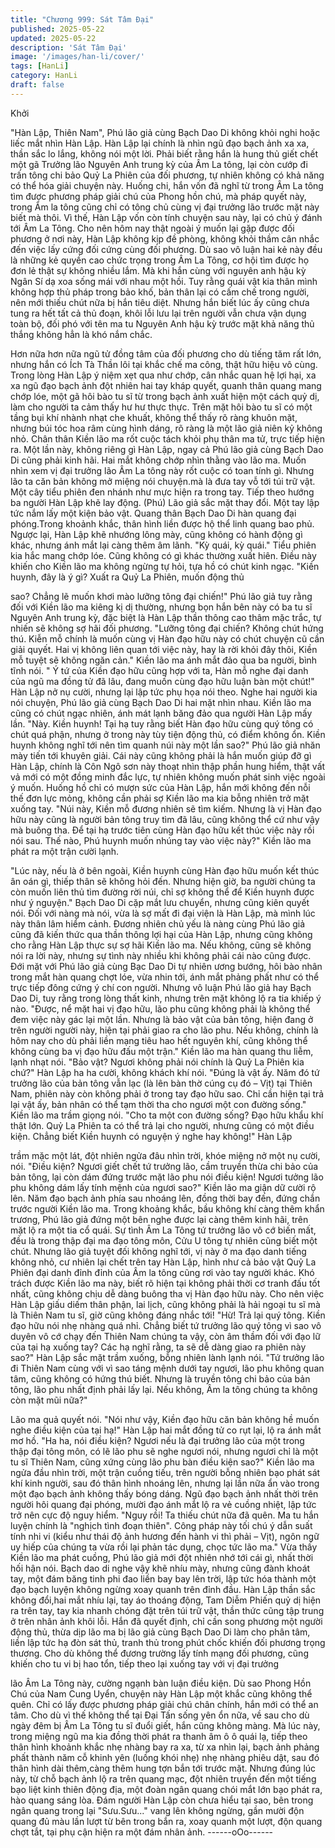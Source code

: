 ```yaml
---
title: "Chương 999: Sát Tâm Đại"
published: 2025-05-22
updated: 2025-05-22
description: 'Sát Tâm Đại'
image: '/images/han-li/cover/'
tags: [HanLi]
category: HanLi
draft: false
---
```


Khởi

"Hàn Lập, Thiên Nam", Phú lão giả cùng Bạch Dao Di không khỏi
nghi hoặc liếc mắt nhìn Hàn Lập.
Hàn Lập lại chính là nhìn ngũ đạo bạch ảnh xa xa, thần sắc lo
lắng, không nói một lời.
Phải biết rằng hắn là hung thủ giết chết một gã Trưởng lão
Nguyên Anh trung kỳ của Âm La tông, lại còn cướp đi trấn tông
chi bảo Quỷ La Phiên của đối phương, tự nhiên không có khả
năng có thể hóa giải chuyện này. Huống chi, hắn vốn đã nghĩ từ
trong Âm La tông tìm được phương pháp giải chú của Phong hồn
chú, mà pháp quyết này, trong Âm la tông cũng chỉ có tông chủ
cùng vị đại trưởng lão trước mặt này biết mà thôi.
Vì thế, Hàn Lập vốn còn tính chuyện sau này, lại có chủ ý đánh tới
Âm La Tông.
Cho nên hôm nay thật ngoài ý muốn lại gặp được đối phương ở
nơi này, Hàn Lập không kịp đề phòng, không khỏi thầm cân nhắc
đến việc lấy cứng đối cứng cùng đối phương. Dù sao vô luận hai
kẻ này đều là những kẻ quyền cao chức trọng trong Âm La Tông,
cơ hội tìm được họ đơn lẻ thật sự không nhiều lắm.
Mà khi hắn cùng với nguyên anh hậu kỳ Ngân Sí dạ xoa sống mái
với nhau một hồi. Tuy rằng quái vật kia thân mình không hợp thủ
pháp trong bảo khố, bản thân lại có cấm chế trong người, nên
mới thiếu chút nữa bị hắn tiêu diệt. Nhưng hắn biết lúc ấy cũng
chưa tung ra hết tất cả thủ đoạn, khôi lỗi lưu lại trên người vẫn
chưa vận dụng toàn bộ, đối phó với tên ma tu Nguyên Anh hậu kỳ
trước mặt khả năng thủ thắng không hẳn là khó nắm chắc.

Hơn nữa hơn nữa ngũ tử đồng tâm của đối phương cho dù tiếng
tăm rất lớn, nhưng hắn có Ích Tà Thần lôi tại khắc chế ma công,
thật hữu hiệu vô cùng.
Trong lòng Hàn Lập ý niệm xẹt qua như chớp, cân nhắc quan hệ
lợi hại, xa xa ngũ đạo bạch ảnh đột nhiên hai tay kháp quyết,
quanh thân quang mang chớp lóe, một gã hôi bào tu sĩ từ trong
bạch ảnh xuất hiện một cách quỷ dị, làm cho người ta cảm thấy
hư hư thực thực.
Trên mặt hôi bào tu sĩ có một tầng bụi khí nhành nhạt che khuất,
không thể thấy rõ ràng khuôn mặt, nhưng búi tóc hoa râm cùng
hình dáng, rõ ràng là một lão giả niên kỷ không nhỏ.
Chân thân Kiền lão ma rốt cuộc tách khỏi phụ thân ma tử, trực
tiếp hiện ra.
Một lần này, không riêng gì Hàn Lập, ngay cả Phú lão giả cùng
Bạch Dao Di cũng phải kinh hãi. Hai mắt không chớp nhìn thằng
vào lão ma. Muốn nhìn xem vị đại trưởng lão Âm La tông này rốt
cuộc có toan tính gì.
Nhưng lão ta căn bản không mở miệng nói chuyện.mà là đưa tay
vỗ tới túi trữ vật. Một cây tiểu phiên đen nhánh như mực hiện ra
trong tay. Tiếp theo hướng ba người Hàn Lập khẽ lay động.
(Phú) Lão giả sắc mặt thay đổi. Một tay lập tức nắm lấy một kiện
bảo vật.
Quang thân Bạch Dao Di hàn quang đại phóng.Trong khoảnh
khắc, thân hình liền được hộ thể linh quang bao phủ.
Ngược lại, Hàn Lập khẽ nhướng lông mày, cũng không có hành
động gì khác, nhưng ánh mắt lại càng thêm âm lãnh.
"Kỳ quái, kỳ quái." Tiểu phiên kia hắc mang chớp lóe. Cũng không
có gì khác thường xuất hiên. Điều này khiến cho Kiền lão ma
không ngừng tự hỏi, tựa hồ có chút kinh ngạc.
"Kiền huynh, đây là ý gì? Xuất ra Quỷ La Phiên, muốn động thủ

sao? Chẳng lẽ muốn khơi mào lưỡng tông đại chiến!" Phú lão giả
tuy rằng đối với Kiền lão ma kiêng kị dị thường, nhưng bọn hắn
bên này có ba tu sĩ Nguyên Anh trung kỳ, đặc biệt là Hàn Lập
thần thông cao thâm mặc trắc, tự nhiến sẽ không sợ hãi đối
phương.
"Lưỡng tông đại chiến? Không chút hứng thú. Kiễn mỗ chính là
muốn cùng vị Hàn đạo hữu này có chút chuyện cũ cần giải quyết.
Hai vị không liên quan tới việc này, hay là rời khỏi đây thôi, Kiền
mỗ tuyệt sẽ không ngăn cản." Kiền lão ma ánh mắt đảo qua ba
người, bình tĩnh nói.
" Ý tứ của Kiền đạo hữu cũng hợp với ta, Hàn mỗ nghe đại danh
của ngũ ma đồng tử đã lâu, đang muốn cùng đạo hữu luận bàn
một chút!" Hàn Lập nở nụ cười, nhưng lại lập tức phụ họa nói
theo.
Nghe hai người kia nói chuyện, Phú lão giả cùng Bạch Dao Di hai
mặt nhìn nhau.
Kiền lão ma cũng có chút ngạc nhiên, ánh mát lạnh băng đảo qua
người Hàn Lập mấy lần.
"Này. Kiền huynh! Tại hạ tuy rằng biết Hàn đạo hữu cùng quý tông
có chút quá phận, nhưng ở trong này tùy tiện động thủ, có điểm
không ổn. Kiền huynh không nghĩ tới nên tìm quanh núi này một
lần sao?" Phú lão giả nhăn mày tiến tới khuyên giải.
Cái này cũng không phải là hắn muốn giúp đỡ gì Hàn Lập, chính
là Côn Ngô sơn này thoạt nhìn thập phần hung hiểm, thật vất vả
mới có một đồng minh đắc lực, tự nhiên không muốn phát sinh
việc ngoài ý muốn. Huống hồ chỉ có mượn sức của Hàn Lập, hắn
mới không đến nỗi thế đơn lực mỏng, không cần phải sợ Kiền lão
ma kia bỗng nhiên trở mặt xuống tay.
"Núi này, Kiền mỗ đương nhiên sẽ tìm kiếm. Nhưng là vị Hàn đạo
hữu này cũng là người bản tông truy tìm đã lâu, cũng không thể
cứ như vậy mà buông tha. Để tại hạ trước tiên cùng Hàn đạo hữu
kết thúc việc này rồi nói sau. Thế nào, Phú huynh muốn nhúng tay
vào việc này?" Kiền lão ma phát ra một trận cười lạnh.

"Lúc này, nếu là ở bên ngoài, Kiền huynh cùng Hàn đạo hữu
muốn kết thúc ân oán gì, thiếp thân sẽ không hỏi đến. Nhưng hiện
giờ, ba người chúng ta còn muốn liên thủ tìm đường rời núi, chỉ sợ
không thể để Kiền huynh được như ý nguyện." Bạch Dao Di cặp
mắt lưu chuyển, nhưng cũng kiên quyết nói.
Đối với nàng mà nói, vừa là sợ mất đi đại viện là Hàn Lập, mà
mình lúc này thân lâm hiểm cảnh. Đương nhiên chủ yếu là nàng
cùng Phú lão giả cũng đã kiến thức qua thần thông lợi hại của
Hàn Lập, nhưng cũng không cho rằng Hàn Lập thực sự sợ hãi
Kiền lão ma. Nếu không, cũng sẽ không nói ra lời này, nhưng sự
tình này nhiều khi không phải cái nào cũng được.
Đới mặt với Phú lão giả cùng Bạc Dao Di tự nhiên ương bướng,
hôi bào nhân trong mắt hàn quang chợt lóe, vừa nhin tới, ánh mắt
phảng phất như có thể trực tiếp đông cứng ý chí con người.
Nhưng vô luận Phú lão giả hay Bạch Dao Di, tuy rằng trong lòng
thất kinh, nhưng trên mặt không lộ ra tia khiếp ý nào.
"Được, nể mặt hai vị đạo hữu, lão phu cũng không phải là không
thể đem việc này gác lại một lần. Nhưng là bảo vật của bản tông,
hiện đang ở trên người người này, hiện tại phải giao ra cho lão
phu. Nếu không, chính là hôm nay cho dù phải liền mạng tiêu hao
hết nguyên khí, cũng không thể không cùng ba vị đạo hữu đấu
một trận." Kiền lão ma hàn quang thu liễm, lạnh nhạt nói.
"Bảo vật? Ngươi không phải nói chính là Quỷ La Phiên kia chứ?"
Hàn Lập ha ha cười, không khách khí nói.
"Đúng là vật ấy. Năm đó tứ trưởng lão của bản tông vẫn lạc (là lên
bàn thờ cúng cụ đó – Vịt) tại Thiên Nam, phiên này còn không
phải ở trong tay đạo hữu sao. Chỉ cần hiện tại trả lại vật ấy, bản
nhân có thể tạm thời tha cho ngươi một con đường sống." Kiền
lão ma trầm giọng nói.
"Cho ta một con đường sống? Đạo hữu khẩu khí thật lớn. Quỷ La
Phiên ta có thể trả lại cho người, nhưng cũng có một điều kiện.
Chẳng biết Kiền huynh có nguyện ý nghe hay không!" Hàn Lập

trầm mặc một lát, đột nhiên ngửa đâu nhìn trời, khóe miệng nở
một nụ cười, nói.
"Điều kiện? Ngươi giết chết tứ trưởng lão, cầm truyền thừa chi
bảo của bản tông, lại còn dám đứng trước mặt lão phu nói điều
kiện! Ngươi tưởng lão phu không dám lấy tính mệnh của ngươi
sao?" Kiền lão ma giận dữ cười rộ lên. Năm đạo bạch ảnh phía
sau nhoáng lên, đồng thời bay đến, đứng chắn trước người Kiền
lão ma.
Trong khoảng khắc, bầu không khí càng thêm khẩn trương,
Phú lão giả đứng một bên nghe được lại càng thêm kinh hãi, trên
mặt lộ ra một tia cổ quái.
Sự tình Âm La Tông tứ trưởng lão vô cớ biến mất, đều là trong
thập đại ma đạo tông môn, Cửu U tông tự nhiên cũng biết một
chút.
Nhưng lão giả tuyệt đối không nghĩ tới, vị này ở ma đạo danh
tiếng không nhỏ, cư nhiên lại chết trên tay Hàn Lập, hình như cả
bảo vật Quỷ La Phiên đại danh đỉnh đỉnh của Âm la tông cũng rơi
vào tay người khác. Khó trách được Kiền lão ma này, biết rõ hiện
tại không phải thời cơ tranh đấu tốt nhất, cũng không chịu dễ
dàng buông tha vị Hàn đạo hữu này.
Cho nên việc Hàn Lập giấu diếm thân phận, lai lịch, cũng không
phải là hải ngoại tu sĩ mà là Thiên Nam tu sĩ, giờ cũng không
đáng nhắc tới!
"Hừ! Trả lại quý tông. Kiền đạo hữu nói nhẹ nhàng quá nhỉ. Chẳng
biết tứ trưởng lão quý tông vì sao vô duyên vô cớ chạy đến Thiên
Nam chúng ta vậy, còn âm thầm đối với đạo lữ của tại hạ xuống
tay? Các hạ nghĩ rằng, ta sẽ dễ dàng giao ra phiên này sao?" Hàn
Lập sắc mặt trầm xuống, bỗng nhiên lành lạnh nói.
"Tứ trưởng lão đi Thiên Nam cùng với vì sao táng mệnh dưới tay
ngươi, lão phu không quan tâm, cũng không có hứng thú biết.
Nhưng là truyền tông chi bảo của bản tông, lão phu nhất định phải
lấy lại. Nếu không, Âm la tông chúng ta không còn mặt mũi nữa?"

Lão ma quả quyết nói.
"Nói như vậy, Kiền đạo hữu căn bản không hề muốn nghe điều
kiện của tại hạ!" Hàn Lập hai mắt đồng tử co rụt lại, lộ ra ánh mắt
mơ hồ.
"Ha ha, nói điều kiện? Ngươi nếu là đại trưởng lão của một trong
thập đại tông môn, có lẽ lão phu sẽ nghe ngươi nói, nhưng ngươi
chỉ là một tu sĩ Thiên Nam, cũng xứng cùng lão phu bàn điều kiện
sao?" Kiền lão ma ngửa đầu nhìn trời, một trận cuồng tiếu, trên
người bỗng nhiên bạo phát sát khí kinh người, sau đó thân hình
nhoáng lên, nhưng lại lần nữa ẩn vào trong một đạo bạch ảnh
không thấy bóng dáng.
Ngũ đạo bạch ảnh nhất thời trên người hôi quang đại phóng,
mười đạo ánh mắt lộ ra vẻ cuồng nhiệt, lập tức trở nên cực độ
nguy hiểm.
"Nguy rồi! Ta thiếu chút nữa đã quên. Ma tu hắn luyện chính là
"nghịch tình đoạn thiên". Công pháp này tối chú ý dẫn suất tính
nhi vi (kiểu như thái độ ảnh hương đến hành vi thì phải – Vịt),
ngôn ngữ uy hiếp của chúng ta vừa rồi lại phản tác dụng, chọc tức
lão ma." Vừa thấy Kiền lão ma phát cuồng, Phú lão giả mới đột
nhiên nhớ tới cái gì, nhất thời hối hận nói.
Bạch dao di nghe vậy khẽ nhíu mày, nhưng cũng đành khoát tay,
một đám băng tinh phi đao liền bay bay lên trời, lập tức hóa thành
một đạo bạch luyện không ngừng xoay quanh trên đỉnh đầu.
Hàn Lập thần sắc không đổi,hai mắt nhíu lại, tay áo thoáng động,
Tam Diễm Phiến quỷ dị hiện ra trên tay, tay kia nhanh chóng đặt
trên túi trữ vật, thần thức cũng tập trung ở trên nhân ảnh khôi lỗi.
Hắn đã quyết định, chỉ cần song phương một người động thủ,
thừa dịp lão ma bị lão giả cùng Bạch Dao Di làm cho phân tâm,
liền lập tức hạ đòn sát thủ, tranh thủ trong phút chốc khiến đối
phương trọng thương.
Cho dù không thể đương trường lấy tính mạng đối phương, cũng
khiến cho tu vi bị hao tổn, tiếp theo lại xuống tay với vị đại trưởng

lão Âm La Tông này, cường ngạnh bàn luận điều kiện.
Dù sao Phong Hồn Chú của Nam Cung Uyển, chuyện này Hàn
Lập một khắc cũng không thể quên. Chỉ có lấy được phương
pháp giải chú chân chính, hắn mới có thể an tâm. Cho dù vì thế
không thể tại Đại Tấn sống yên ổn nữa, về sau cho dù ngày đêm
bị Âm La Tông tu sĩ đuổi giết, hắn cũng không màng.
Mà lúc này, trong miệng ngũ ma kia đồng thời phát ra thanh âm ô
ô quái lạ, tiếp theo thân hình khoảnh khắc nhẹ nhàng bay ra xa,
từ xa nhìn lại, bạch ảnh phảng phất thành năm cỗ khinh yên
(luồng khói nhẹ) nhẹ nhàng phiêu dật, sau đó thân hình dài
thêm,càng thêm hung tợn bắn tới trước mặt.
Nhưng đúng lúc này, từ chỗ bạch ảnh lộ ra trên quang mạc, đột
nhiên truyền đến một tiếng bạo liệt kinh thiên động địa, một đoàn
ngân quang chói mắt lớn bạo phát ra, hào quang sáng lòa.
Đám người Hàn Lập còn chưa hiểu tại sao, bên trong ngân quang
trong lại "Sưu.Sưu..." vang lên không ngừng, gần mười độn
quang đủ màu lần lượt từ bên trong bắn ra, xoay quanh một lượt,
độn quang chợt tắt, tại phụ cận hiện ra một đám nhân ảnh.
------oOo------
